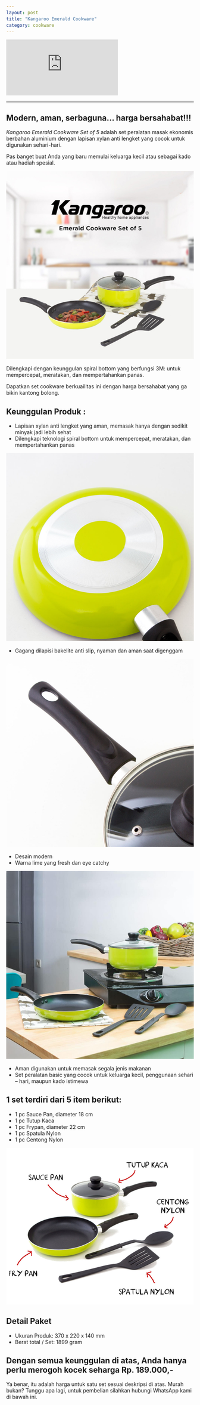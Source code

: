 ```yaml
---
layout: post
title: "Kangaroo Emerald Cookware"
category: cookware
---
```

<div class="video-container">
<iframe src="https://www.youtube.com/embed/jTj6p5Hwn80" frameborder="0" allow="accelerometer; autoplay; encrypted-media; gyroscope; picture-in-picture" allowfullscreen></iframe>
</div>

***
## Modern, aman, serbaguna... harga bersahabat!!!

*Kangaroo Emerald Cookware Set of 5* adalah set peralatan masak ekonomis berbahan aluminium dengan lapisan xylan anti lengket yang cocok untuk digunakan sehari-hari.

Pas banget buat Anda yang baru memulai keluarga kecil atau sebagai kado atau hadiah spesial.

![Kangaroo Emerald Cookware Set of 5](/images/kang1.jpg)

Dilengkapi dengan keunggulan spiral bottom yang berfungsi 3M: untuk mempercepat, meratakan, dan mempertahankan panas.

Dapatkan set cookware berkuailitas ini dengan harga bersahabat yang ga bikin kantong bolong.

## Keunggulan Produk :
- Lapisan xylan anti lengket yang aman, memasak hanya dengan sedikit minyak jadi lebih sehat
- Dilengkapi teknologi spiral bottom untuk mempercepat, meratakan, dan mempertahankan panas

![spiral bottom](/images/kang3.jpg)

- Gagang dilapisi bakelite anti slip, nyaman dan aman saat digenggam

![gagang anti slip](/images/kang6.jpg)

- Desain modern
- Warna lime yang fresh dan eye catchy

![desain modern](/images/cover.jpg)

- Aman digunakan untuk memasak segala jenis makanan
- Set peralatan basic yang cocok untuk keluarga kecil, penggunaan sehari – hari, maupun kado istimewa

## 1 set terdiri dari 5 item berikut:
- 1 pc Sauce Pan, diameter 18 cm
- 1 pc Tutup Kaca
- 1 pc Frypan, diameter 22 cm
- 1 pc Spatula Nylon
- 1 pc Centong Nylon

![satu set](/images/kang2.jpg)

## Detail Paket
- Ukuran Produk: 370 x 220 x 140 mm
- Berat total / Set: 1899 gram

## Dengan semua keunggulan di atas, Anda hanya perlu merogoh kocek seharga **Rp. 189.000,-** 

Ya benar, itu adalah harga untuk satu set sesuai deskripsi di atas. Murah bukan? Tunggu apa lagi, untuk pembelian silahkan hubungi WhatsApp kami di bawah ini.
